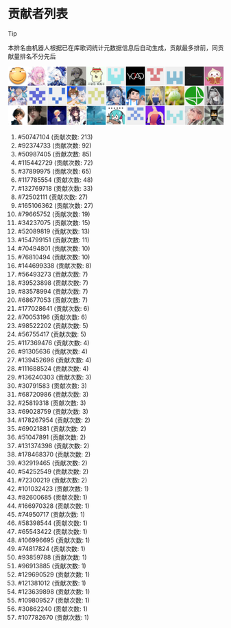 # 贡献者列表

> [!TIP]
> 本排名由机器人根据已在库歌词统计元数据信息后自动生成，贡献最多排前，同贡献量排名不分先后

![贡献者头像画廊](./CONTRIBUTORS.svg)

1. #50747104 (贡献次数: 213)
2. #92374733 (贡献次数: 92)
3. #50987405 (贡献次数: 85)
4. #115442729 (贡献次数: 72)
5. #37899975 (贡献次数: 65)
6. #117785554 (贡献次数: 48)
7. #132769718 (贡献次数: 33)
8. #72502111 (贡献次数: 27)
9. #165106362 (贡献次数: 27)
10. #79665752 (贡献次数: 19)
11. #34237075 (贡献次数: 15)
12. #52089819 (贡献次数: 13)
13. #154799151 (贡献次数: 11)
14. #70494801 (贡献次数: 10)
15. #76810494 (贡献次数: 10)
16. #144699338 (贡献次数: 8)
17. #56493273 (贡献次数: 7)
18. #39523898 (贡献次数: 7)
19. #83578994 (贡献次数: 7)
20. #68677053 (贡献次数: 7)
21. #177028641 (贡献次数: 6)
22. #70053196 (贡献次数: 6)
23. #98522202 (贡献次数: 5)
24. #56755417 (贡献次数: 5)
25. #117369476 (贡献次数: 4)
26. #91305636 (贡献次数: 4)
27. #139452696 (贡献次数: 4)
28. #111688524 (贡献次数: 4)
29. #136240303 (贡献次数: 3)
30. #30791583 (贡献次数: 3)
31. #68720986 (贡献次数: 3)
32. #25819318 (贡献次数: 3)
33. #69028759 (贡献次数: 3)
34. #178267954 (贡献次数: 2)
35. #69021881 (贡献次数: 2)
36. #51047891 (贡献次数: 2)
37. #131374398 (贡献次数: 2)
38. #178468370 (贡献次数: 2)
39. #32919465 (贡献次数: 2)
40. #54252549 (贡献次数: 2)
41. #72300219 (贡献次数: 2)
42. #101032423 (贡献次数: 1)
43. #82600685 (贡献次数: 1)
44. #166970328 (贡献次数: 1)
45. #74950717 (贡献次数: 1)
46. #58398544 (贡献次数: 1)
47. #65543422 (贡献次数: 1)
48. #106996695 (贡献次数: 1)
49. #74817824 (贡献次数: 1)
50. #93859788 (贡献次数: 1)
51. #96913885 (贡献次数: 1)
52. #129690529 (贡献次数: 1)
53. #121381012 (贡献次数: 1)
54. #123639898 (贡献次数: 1)
55. #109809527 (贡献次数: 1)
56. #30862240 (贡献次数: 1)
57. #107782670 (贡献次数: 1)
